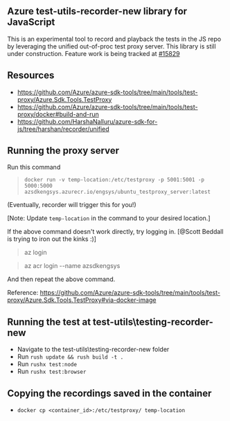 ## Azure test-utils-recorder-new library for JavaScript

This is an experimental tool to record and playback the tests in the JS repo by leveraging the unified out-of-proc test proxy server. This library is still under construction.
Feature work is being tracked at [#15829](https://github.com/Azure/azure-sdk-for-js/issues/15829)

## Resources

- https://github.com/Azure/azure-sdk-tools/tree/main/tools/test-proxy/Azure.Sdk.Tools.TestProxy
- https://github.com/Azure/azure-sdk-tools/tree/main/tools/test-proxy/docker#build-and-run
- https://github.com/HarshaNalluru/azure-sdk-for-js/tree/harshan/recorder/unified

## Running the proxy server

Run this command

> `docker run -v temp-location:/etc/testproxy -p 5001:5001 -p 5000:5000 azsdkengsys.azurecr.io/engsys/ubuntu_testproxy_server:latest`

(Eventually, recorder will trigger this for you!)

[Note: Update `temp-location` in the command to your desired location.]

If the above command doesn't work directly, try logging in. [@Scott Beddall is trying to iron out the kinks :)]

> az login

> az acr login --name azsdkengsys

And then repeat the above command.

Reference: https://github.com/Azure/azure-sdk-tools/tree/main/tools/test-proxy/Azure.Sdk.Tools.TestProxy#via-docker-image

## Running the test at test-utils\testing-recorder-new

- Navigate to the test-utils\testing-recorder-new folder
- Run `rush update && rush build -t .`
- Run `rushx test:node`
- Run `rushx test:browser`

## Copying the recordings saved in the container

- `docker cp <container_id>:/etc/testproxy/ temp-location`
